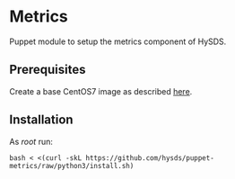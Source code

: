 # Metrics

Puppet module to setup the metrics component of HySDS.


## Prerequisites
Create a base CentOS7 image as described [here](https://github.com/hysds/hysds-framework/wiki/Puppet-Automation#create-a-base-centos-7-image-for-installation-of-all-hysds-component-instances).


## Installation
As _root_ run:
```
bash < <(curl -skL https://github.com/hysds/puppet-metrics/raw/python3/install.sh)
```
